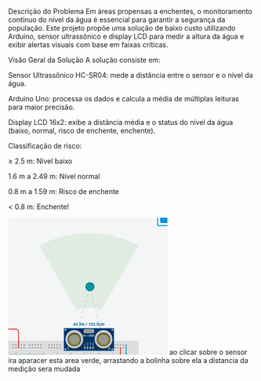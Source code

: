 Descrição do Problema
Em áreas propensas a enchentes, o monitoramento contínuo do nível da água é essencial para garantir a segurança da população. Este projeto propõe uma solução de baixo custo utilizando Arduino, sensor ultrassônico e display LCD para medir a altura da água e exibir alertas visuais com base em faixas críticas.

Visão Geral da Solução
A solução consiste em:

Sensor Ultrassônico HC-SR04: mede a distância entre o sensor e o nível da água.

Arduino Uno: processa os dados e calcula a média de múltiplas leituras para maior precisão.

Display LCD 16x2: exibe a distância média e o status do nível da água (baixo, normal, risco de enchente, enchente).

Classificação de risco:

≥ 2.5 m: Nível baixo

1.6 m a 2.49 m: Nível normal

0.8 m a 1.59 m: Risco de enchente

< 0.8 m: Enchente!

![alt text]({B0327BCE-AC3F-4E15-8CD7-FA1BAC465C7E}.png)
ao clicar sobre o sensor ira aparacer esta area verde, arrastando a bolinha sobre ela a distancia da medição sera mudada